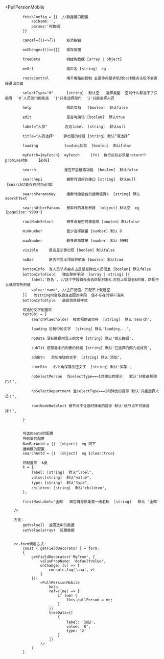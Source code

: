 <PullPersionMobile

            fetchConfig = {{  //数据接口配置
                apiName:'',
                params:'死数据'
            }}

            cancel={()=>{}}     取消按钮

            onChange={()=>{}}   保存按钮

            treeData            树结构数据 [array | object]  

            meUrl               路由名 [string]  eg  

            routeControl        用不用路由控制 主要作用是手机的back键点击后不会直接退出页面

            selectType="0"      [string]  默认空   选择类型  空则什么都选不了只能看  '0'人员部门都能选  '1'只能选择部门  '2'只能选择人员  

            help                帮助文档   [boolen]  默认false

            edit                是否可编辑 [boolen]  默认true

            label="人员"        左边label  [string]  默认null 

            title="人员选择"    弹出层的标题 [string] 默认“请选择”

            loading            loading状态  [boolen]  默认false

            myFetch={myFetch}  myFetch     [fn]  执行后后必须是return个promise对象    【必传】  

            search             是否开启搜索功能  [boolen]  默认false

            searchApi           搜索时调用的接口 [string]  默认null     【search功能存在时为必填】

            searchParamsKey     搜索时给后台的搜索值得k  [string] 默认searchText 

            searchOtherParams   搜索时的其他参数  [object] 默认空  eg {pageSize:'9999'} 

            rootNodeSelect      根节点是否可被选择 [boolen] 默认false

            minNumber           至少选择数量 [number] 默认 0
            
            maxNumber           最多选择数量 [number] 默认 9999

            visible     是否显示弹出层 [boolen] 默认false

            noBar       是否不显示顶部导航条 [boolen] 默认true

            bottomInfo  当人员节点被点击是是否弹出人员信息 [boolen] 默认false
            bottomInfoField   弹出那些字段  [array | string] [{
                label:'姓名', //这个字段首先会去匹配对象K,对应上后就去k的值，匹配不上就取写死的值
                value:'name', //去匹配值，匹配不上就是空
            }]   为string时会取后台返回的字段  值不存在时将不渲染
            bottomInfoStyle   底部信息框样式

            可选的文字配置项
            textObj = { 
                searchPlaecholder  搜索框的占位符  [string]  默认'search',
                 
                loading 加载中的文字  [string] 默认'loading...',
                
                noData 没有数据时显示的文字 [string] 默认'暂无数据',
                
                subTit 底部选中的列表的标题 [string] 默认'已选择的部门或成员',
                
                addBtn   添加按钮的文字  [string] 默认'添加',

                saveBtn   右上角保存按钮文字  [string] 默认'保存',
                 
                noSelectPerson  当selectType===1时弹出的提示   默认'只能选择部门！',  

                noSelectDepartment 当selectType===2时弹出的提示 默认'只能选择人员！', 
                
                rootNodeNoSelect 根节点不让选时弹出的提示 默认'根节点不可被选择！',

            }
             
            
            可选的antd的配置
            导航条的配置
            NavBarAntd = {}  [object]  eg 同下
            搜索框的配置
            searchAntd = {}  [object]  eg {clear:true}

            可配置项  k值 
            k = {
                label: [string]  默认"label",
                value:[string]  默认"value",
                type: [string]  默认"type",
                children: [string]  默认"children",
            };

            firstNavLabel='全部'  面包屑导航条第一级名称  [string]   默认 '全部'
            
        />
        
        方法：
            getValue()  返回选中的数据
            setValue(array)  设置数据


        rc-form调用方式：
            const { getFieldDecorator } = form;
            {
                getFieldDecorator('MyFrom', {
                    valuePropName: 'defaultValue',
                    onChange: (v) => {
                        console.log('aaa', v)
                    }
                })(
                    <PullPersionMobile
                        help 
                        ref={(me) => {
                            if (me) {
                                this.pullPerson = me;
                            }
                        }}
                        treeData={[
                            {
                                label: '测试',
                                value: '0',
                                type: '2'
                            }
                        ]}
                    />
                )
            }
